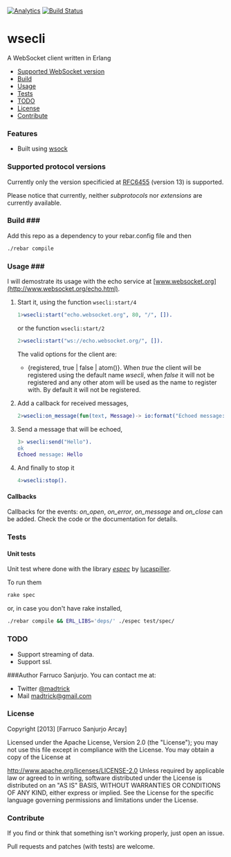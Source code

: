 [![Analytics](https://ga-beacon.appspot.com/UA-46795389-1/wsecli/README)](https://github.com/igrigorik/ga-beacon) [![Build Status](https://travis-ci.org/madtrick/wsecli.png)](https://travis-ci.org/madtrick/wsecli)


wsecli
======

A WebSocket client written in Erlang

* [Supported WebSocket version](#versions)
* [Build](#build)
* [Usage](#usage)
* [Tests](#tests)
* [TODO](#todo)
* [License](#license)
* [Contribute](#contribute)

### Features <a name="features"> ###
  * Built using [wsock](https://github.com/madtrick/wsock)

### Supported protocol versions <a name="versions"/> ###
Currently only the version specificied at [RFC6455](http://tools.ietf.org/html/rfc6455) (version 13) is supported.

Please notice that currently, neither _subprotocols_ nor _extensions_ are currently available.

### Build <a name="build">###

Add this repo as a dependency to your rebar.config file and then

  ```bash
  ./rebar compile
  ```

### Usage <a name="usage">###

I will demostrate its usage with the echo service at [www.websocket.org](http://www.websocket.org/echo.html).


1. Start it, using the function ```wsecli:start/4```


   ```erlang
   1>wsecli:start("echo.websocket.org", 80, "/", []).
   ```
   
   or the function ```wsecli:start/2```
   
   ```erlang
   2>wsecli:start("ws://echo.websocket.org/", []).
   ```
   
   The valid options for the client are:
   
   	  * {registered, true | false | atom()}. When *true* the client will be registered using the default name *wsecli*, when *false* it will not be registered and any other atom will be used as the name to register with. By default it will not be registered.
   	  
   	  
2. Add a callback for received messages,

  	```erlang
  	2>wsecli:on_message(fun(text, Message)-> io:format("Echoed message: ~s ~n", [Message]) end).
  	```

3. Send a message that will be echoed,

  	```erlang
  	3> wsecli:send("Hello").
  	ok
  	Echoed message: Hello
  	```

4. And finally to stop it

  	```erlang
  	4>wsecli:stop().
  	```


#### Callbacks

Callbacks for the events: *on_open*, *on_error*, *on_message* and *on_close* can be added. Check the code or the documentation for details.



### Tests <a name="tests">

#### Unit tests

Unit test where done with the library [_espec_](https://github.com/lucaspiller/espec) by [lucaspiller](https://github.com/lucaspiller).

 To run them

  ```bash
  rake spec
  ```
  
  or, in case you don't have rake installed,
  

  ```bash
  ./rebar compile && ERL_LIBS='deps/' ./espec test/spec/
  ```

### TODO <a name="todo">

* Support streaming of data.
* Support ssl.

###Author
Farruco Sanjurjo. You can contact me at:

* Twitter [@madtrick](https://twitter.com/madtrick)
* Mail madtrick@gmail.com

### License <a name="installation">

Copyright [2013] [Farruco Sanjurjo Arcay]

Licensed under the Apache License, Version 2.0 (the "License"); you may not use this file except in compliance with the License. You may obtain a copy of the License at

http://www.apache.org/licenses/LICENSE-2.0 Unless required by applicable law or agreed to in writing, software distributed under the License is distributed on an "AS IS" BASIS, WITHOUT WARRANTIES OR CONDITIONS OF ANY KIND, either express or implied. See the License for the specific language governing permissions and limitations under the License.

### Contribute <a name="contribute">

If you find or think that something isn't working properly, just open an issue.

Pull requests and patches (with tests) are welcome.
